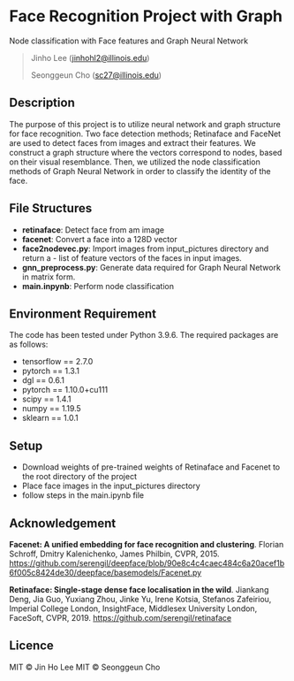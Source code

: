# Face Recognition Project with Graph
Node classification with Face features and Graph Neural Network
> Jinho Lee (jinhohl2@illinois.edu)
>
> Seonggeun Cho (sc27@illinois.edu)

## Description
The purpose of this project is to utilize neural network and graph structure for face recognition. 
Two face detection methods; Retinaface and FaceNet are used to detect faces from images and extract their features.
We construct a graph structure where the vectors correspond to nodes, based on their visual resemblance.
Then, we utilized the node classification methods of Graph Neural Network in order to classify the identity of the face.

## File Structures
- **retinaface**: Detect face from am image
- **facenet**: Convert a face into a 128D vector
- **face2nodevec.py**: Import images from input_pictures directory and return a - list of feature vectors of the faces in input images. 
- **gnn_preprocess.py**: Generate data required for Graph Neural Network in matrix form.
- **main.inpynb**: Perform node classification 

## Environment Requirement
The code has been tested under Python 3.9.6. The required packages are as follows:

* tensorflow == 2.7.0
* pytorch == 1.3.1
* dgl == 0.6.1
* pytorch == 1.10.0+cu111
* scipy == 1.4.1
* numpy == 1.19.5
* sklearn == 1.0.1

## Setup
- Download weights of pre-trained weights of Retinaface and Facenet to the root directory of the project
- Place face images in the input_pictures directory
- follow steps in the main.ipynb file

## Acknowledgement

**Facenet: A unified embedding for face recognition and clustering**. Florian Schroff, Dmitry Kalenichenko, James Philbin, CVPR, 2015.
https://github.com/serengil/deepface/blob/90e8c4c4caec484c6a20acef1b6f005c8424de30/deepface/basemodels/Facenet.py

**Retinaface: Single-stage dense face localisation in the wild**. Jiankang Deng, Jia Guo, Yuxiang Zhou, Jinke Yu, Irene Kotsia, Stefanos Zafeiriou, Imperial College London, InsightFace, Middlesex University London, FaceSoft, CVPR, 2019.
https://github.com/serengil/retinaface

## Licence
MIT © Jin Ho Lee
MIT © Seonggeun Cho
